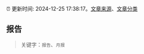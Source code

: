 :alarm_clock: 更新时间: 2024-12-25 17:38:17。[文章来源](/README.md)、[文章分类](/TAGS.md)

## 报告


> 关键字：`报告`、`月报`




